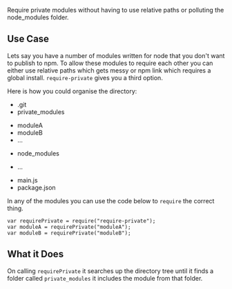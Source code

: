 Require private modules without having to use relative paths or polluting the node_modules folder.

## Use Case

Lets say you have a number of modules written for node that you don't want to publish to npm. To allow these 
modules to require each other you can either use relative paths which gets messy or npm link which requires a 
global install. `require-private` gives you a third option. 

Here is how you could organise the directory:
 
- .git 
- private_modules
 + moduleA
 + moduleB
 + ... 
- node_modules
 + ... 
- main.js
- package.json

In any of the modules you can use the code below to `require` the correct thing.

    var requirePrivate = require("require-private");
    var moduleA = requirePrivate("moduleA");
    var moduleB = requirePrivate("moduleB");

## What it Does

On calling `requirePrivate` it searches up the directory tree until it finds a folder called `private_modules` it 
includes the module from that folder.
